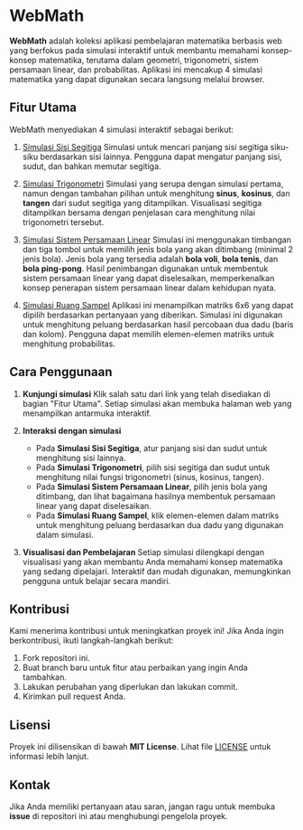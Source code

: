 <!-- @format -->

# WebMath

**WebMath** adalah koleksi aplikasi pembelajaran matematika berbasis web yang berfokus pada simulasi interaktif untuk membantu memahami konsep-konsep matematika, terutama dalam geometri, trigonometri, sistem persamaan linear, dan probabilitas. Aplikasi ini mencakup 4 simulasi matematika yang dapat digunakan secara langsung melalui browser.

## Fitur Utama

WebMath menyediakan 4 simulasi interaktif sebagai berikut:

1. [Simulasi Sisi Segitiga](https://harakun24.github.io/webmath/solid/segitiga1)
   Simulasi untuk mencari panjang sisi segitiga siku-siku berdasarkan sisi lainnya. Pengguna dapat mengatur panjang sisi, sudut, dan bahkan memutar segitiga.

2. [Simulasi Trigonometri](https://harakun24.github.io/webmath/solid/segitga2)
   Simulasi yang serupa dengan simulasi pertama, namun dengan tambahan pilihan untuk menghitung **sinus**, **kosinus**, dan **tangen** dari sudut segitiga yang ditampilkan. Visualisasi segitiga ditampilkan bersama dengan penjelasan cara menghitung nilai trigonometri tersebut.

3. [Simulasi Sistem Persamaan Linear](https://harakun24.github.io/webmath/solid/bola)
   Simulasi ini menggunakan timbangan dan tiga tombol untuk memilih jenis bola yang akan ditimbang (minimal 2 jenis bola). Jenis bola yang tersedia adalah **bola voli**, **bola tenis**, dan **bola ping-pong**. Hasil penimbangan digunakan untuk membentuk sistem persamaan linear yang dapat diselesaikan, memperkenalkan konsep penerapan sistem persamaan linear dalam kehidupan nyata.

4. [Simulasi Ruang Sampel](https://harakun24.github.io/webmath/adudadu)
   Aplikasi ini menampilkan matriks 6x6 yang dapat dipilih berdasarkan pertanyaan yang diberikan. Simulasi ini digunakan untuk menghitung peluang berdasarkan hasil percobaan dua dadu (baris dan kolom). Pengguna dapat memilih elemen-elemen matriks untuk menghitung probabilitas.

## Cara Penggunaan

1. **Kunjungi simulasi**
   Klik salah satu dari link yang telah disediakan di bagian "Fitur Utama". Setiap simulasi akan membuka halaman web yang menampilkan antarmuka interaktif.

2. **Interaksi dengan simulasi**

   - Pada **Simulasi Sisi Segitiga**, atur panjang sisi dan sudut untuk menghitung sisi lainnya.
   - Pada **Simulasi Trigonometri**, pilih sisi segitiga dan sudut untuk menghitung nilai fungsi trigonometri (sinus, kosinus, tangen).
   - Pada **Simulasi Sistem Persamaan Linear**, pilih jenis bola yang ditimbang, dan lihat bagaimana hasilnya membentuk persamaan linear yang dapat diselesaikan.
   - Pada **Simulasi Ruang Sampel**, klik elemen-elemen dalam matriks untuk menghitung peluang berdasarkan dua dadu yang digunakan dalam simulasi.

3. **Visualisasi dan Pembelajaran**
   Setiap simulasi dilengkapi dengan visualisasi yang akan membantu Anda memahami konsep matematika yang sedang dipelajari. Interaktif dan mudah digunakan, memungkinkan pengguna untuk belajar secara mandiri.

## Kontribusi

Kami menerima kontribusi untuk meningkatkan proyek ini! Jika Anda ingin berkontribusi, ikuti langkah-langkah berikut:

1. Fork repositori ini.
2. Buat branch baru untuk fitur atau perbaikan yang ingin Anda tambahkan.
3. Lakukan perubahan yang diperlukan dan lakukan commit.
4. Kirimkan pull request Anda.

## Lisensi

Proyek ini dilisensikan di bawah **MIT License**. Lihat file [LICENSE](LICENSE) untuk informasi lebih lanjut.

## Kontak

Jika Anda memiliki pertanyaan atau saran, jangan ragu untuk membuka **issue** di repositori ini atau menghubungi pengelola proyek.
